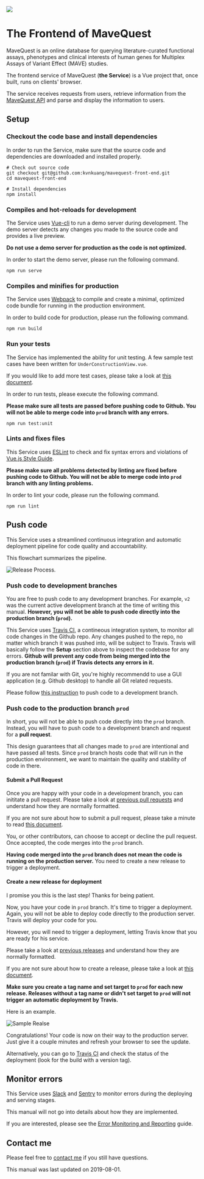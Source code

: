 ![](docs/logo.png)

# The Frontend of MaveQuest

MaveQuest is an online database for querying literature-curated functional
assays, phenotypes and clinical interests of human genes for Multiplex Assays
of Variant Effect (MAVE) studies.

The frontend service of MaveQuest (**the Service**) is a Vue project that, once built, runs
on clients' browser.

The service receives requests from users, retrieve information from the
[MaveQuest API](https://api.mavequest.varianteffect.org) and parse and display
the information to users.

## Setup

### Checkout the code base and install dependencies

In order to run the Service, make sure that the source code and dependencies
are downloaded and installed properly.

```{bash}
# Check out source code
git checkout git@github.com:kvnkuang/mavequest-front-end.git
cd mavequest-front-end

# Install dependencies
npm install
```

### Compiles and hot-reloads for development

The Service uses [Vue-cli](https://cli.vuejs.org/) to run a demo server during
development. The demo server detects any changes you made to the source code
and provides a live preview.

**Do not use a demo server for production as the code is not optimized.**

In order to start the demo server, please run the following command.

```{bash}
npm run serve
```

### Compiles and minifies for production

The Service uses [Webpack](https://webpack.js.org/) to compile and create a
minimal, optimized code bundle for running in the production environment.

In order to build code for production, please run the following command.

```{bash}
npm run build
```

### Run your tests

The Service has implemented the ability for unit testing. A few sample test
cases have been written for `UnderConstructionView.vue`.

If you would like to add more test cases, please take a look at
[this document](https://vue-test-utils.vuejs.org/guides/testing-single-file-components-with-jest.html).

In order to run tests, please execute the following command.

**Please make sure all tests are passed before pushing code to Github.
You will not be able to merge code into `prod` branch with any errors.**

```{bash}
npm run test:unit
```

### Lints and fixes files

This Service uses [ESLint](https://github.com/vuejs/eslint-plugin-vue) to check
and fix syntax errors and violations of
[Vue.js Style Guide](https://vuejs.org/v2/style-guide/).

**Please make sure all problems detected by linting are fixed before pushing
code to Github. You will not be able to merge code into `prod` branch with
any linting problems.**

In order to lint your code, please run the following command.

```
npm run lint
```

## Push code

This Service uses a streamlined continuous integration and automatic deployment
pipeline for code quality and accountability.

This flowchart summarizes the pipeline.

![Release Process.](docs/release-process.png)

### Push code to development branches

You are free to push code to any development branches. For example, `v2` was
the current active development branch at the time of writing this manual.
**However, you will not be able to push code directly into the production
branch (`prod`).**

This Service uses [Travis CI](https://travis-ci.com/), a contineous integration
system, to monitor all code changes in the Github repo. Any changes pushed to
the repo, no matter which branch it was pushed into, will be subject to Travis.
Travis will basically follow the **Setup** section above to inspect the codebase
for any errors. **Github will prevent any code from being merged into the
production branch (`prod`) if Travis detects any errors in it.**

If you are not familar with Git, you're highly recommendd to use a GUI
application (e.g. Github desktop) to handle all Git related requests.

Please follow [this instruction](https://help.github.com/en/desktop/contributing-to-projects/committing-and-reviewing-changes-to-your-project) to push code to a development
branch.

### Push code to the production branch `prod`

In short, you will not be able to push code directly into the `prod` branch.
Instead, you will have to push code to a development branch and request for a
**pull request**.

This design guarantees that all changes made to `prod` are intentional and have
passed all tests. Since `prod` branch hosts code that will run in the production
environment, we want to maintain the quality and stability of code in there.

#### Submit a Pull Request

Once you are happy with your code in a development branch, you can inititate
a pull request. Please take a look at [previous pull requests](https://github.com/kvnkuang/mavequest-front-end/pulls?q=is%3Apr+is%3Aclosed) and understand how they are
normally formatted.

If you are not sure about how to submit a pull request, please take a minute
to read [this document](https://help.github.com/en/articles/about-pull-requests).

You, or other contributors, can choose to accept or decline the pull request.
Once accepted, the code merges into the `prod` branch.

**Having code merged into the `prod` branch does not mean the code is running
on the production server.**
You need to create a new release to trigger a deployment.

#### Create a new release for deployment

I promise you this is the last step! Thanks for being patient.

Now, you have your code in `prod` branch. It's time to trigger a deployment.
Again, you will not be able to deploy code directly to the production server.
Travis will deploy your code for you.

However, you will need to trigger a deployment, letting Travis know that you
are ready for his service.

Please take a look at [previous releases](https://github.com/kvnkuang/mavequest-front-end/releases) and understand how they are normally formatted.

If you are not sure about how to create a release, please take a look at
[this document](https://help.github.com/en/articles/creating-releases).

**Make sure you create a tag name and set target to `prod` for each new release.
Releases without a tag name or didn't set target to `prod` will not trigger
an automatic deployment by Travis.**

Here is an example.

![Sample Realse](docs/sample-release-meta.png)

Congratulations! Your code is now on their way to the production server. Just
give it a couple minutes and refresh your browser to see the update.

Alternatively, you can go to [Travis CI](https://travis-ci.com/) and check the
status of the deployment (look for the build with a version tag).

## Monitor errors

This Service uses [Slack](https://slack.com) and [Sentry](https://sentry.io) to
monitor errors during the deploying and serving stages.

This manual will not go into details about how they are implemented.

If you are interested, please see the
[Error Monitoring and Reporting](docs/error-monitoring-and-reporting.md) guide.

## Contact me

Please feel free to [contact me](mailto:kvn.kuang@mail.utoronto.ca) if you still
have questions.

This manual was last updated on 2019-08-01.
